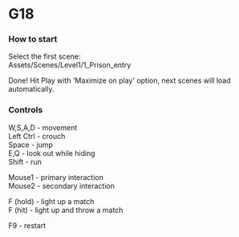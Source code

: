 # G18

### How to start

Select the first scene:<br />
Assets/Scenes/Level1/1_Prison_entry<br />

Done! Hit Play with 'Maximize on play' option, next scenes will load automatically.<br />

### Controls

W,S,A,D - movement<br />
Left Ctrl - crouch<br />
Space - jump<br />
E,Q - look out while hiding<br />
Shift - run<br />

Mouse1 - primary interaction<br />
Mouse2 - secondary interaction<br />

F (hold) - light up a match<br />
F (hit) -  light up and throw a match<br />

F9 - restart
